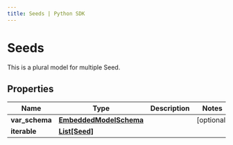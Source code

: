 ```yaml
---
title: Seeds | Python SDK
---
```


# Seeds

This is a plural model for multiple Seed.

## Properties

Name | Type | Description | Notes
------------ | ------------- | ------------- | -------------
**var_schema** | [**EmbeddedModelSchema**](EmbeddedModelSchema) |  | [optional] 
**iterable** | [**List[Seed]**](Seed) |  | 


